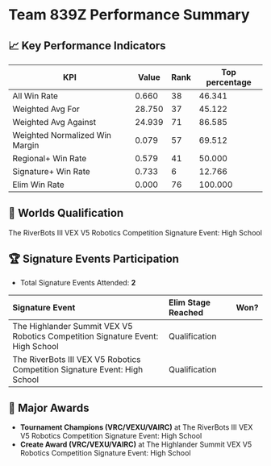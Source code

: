 # Team 839Z Performance Summary

## 📈 Key Performance Indicators
| KPI | Value | Rank | Top percentage |
| --- | ----- | ---- | ----- |
| All Win Rate | 0.660 | 38 | 46.341 |
| Weighted Avg For | 28.750 | 37 | 45.122 |
| Weighted Avg Against | 24.939 | 71 | 86.585 |
| Weighted Normalized Win Margin | 0.079 | 57 | 69.512 |
| Regional+ Win Rate | 0.579 | 41 | 50.000 |
| Signature+ Win Rate | 0.733 | 6 | 12.766 |
| Elim Win Rate | 0.000 | 76 | 100.000 |


## 🎯 Worlds Qualification
The RiverBots III VEX V5 Robotics Competition Signature Event: High School

## 🏆 Signature Events Participation
- Total Signature Events Attended: **2**

| Signature Event | Elim Stage Reached | Won? |
|:----------------|:-------------------|:----|
| The Highlander Summit VEX V5 Robotics Competition Signature Event: High School | Qualification |  |
| The RiverBots III VEX V5 Robotics Competition Signature Event: High School | Qualification |  |


## 🥇 Major Awards
- **Tournament Champions (VRC/VEXU/VAIRC)** at The RiverBots III VEX V5 Robotics Competition Signature Event: High School
- **Create Award (VRC/VEXU/VAIRC)** at The Highlander Summit VEX V5 Robotics Competition Signature Event: High School

